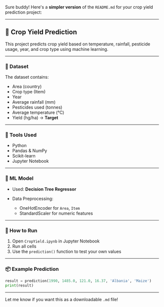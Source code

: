 Sure buddy! Here's a **simpler version** of the `README.md` for your crop yield prediction project:

---

## 🌾 Crop Yield Prediction

This project predicts crop yield based on temperature, rainfall, pesticide usage, year, and crop type using machine learning.

---

### 📁 Dataset

The dataset contains:

* Area (country)
* Crop type (Item)
* Year
* Average rainfall (mm)
* Pesticides used (tonnes)
* Average temperature (°C)
* Yield (hg/ha) → **Target**

---

### 🔧 Tools Used

* Python
* Pandas & NumPy
* Scikit-learn
* Jupyter Notebook

---

### 🧠 ML Model

* Used: **Decision Tree Regressor**
* Data Preprocessing:

  * OneHotEncoder for `Area`, `Item`
  * StandardScaler for numeric features

---

### 🚀 How to Run

1. Open `CropYield.ipynb` in Jupyter Notebook
2. Run all cells
3. Use the `prediction()` function to test your own values

---

### 📦 Example Prediction

```python
result = prediction(1990, 1485.0, 121.0, 16.37, 'Albania', 'Maize')
print(result)
```

---

Let me know if you want this as a downloadable `.md` file!
